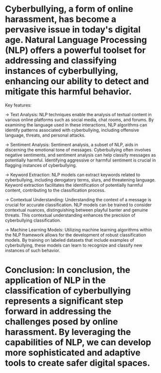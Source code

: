 # Cyberbullying, a form of online harassment, has become a pervasive issue in today's digital age. Natural Language Processing (NLP) offers a powerful toolset for addressing and classifying instances of cyberbullying, enhancing our ability to detect and mitigate this harmful behavior.

Key features:

-> Text Analysis: NLP techniques enable the analysis of textual content in various online platforms such as social media, chat rooms, and forums. By examining the language used in these interactions, NLP algorithms can identify patterns associated with cyberbullying, including offensive language, threats, and personal attacks.

-> Sentiment Analysis: Sentiment analysis, a subset of NLP, aids in discerning the emotional tone of messages. Cyberbullying often involves negative sentiments, and sentiment analysis can help classify messages as potentially harmful. Identifying aggressive or harmful sentiment is crucial in flagging instances of cyberbullying.

-> Keyword Extraction: NLP models can extract keywords related to cyberbullying, including derogatory terms, slurs, and threatening language. Keyword extraction facilitates the identification of potentially harmful content, contributing to the classification process.

-> Contextual Understanding: Understanding the context of a message is crucial for accurate classification. NLP models can be trained to consider contextual nuances, distinguishing between playful banter and genuine threats. This contextual understanding enhances the precision of cyberbullying classification.

-> Machine Learning Models: Utilizing machine learning algorithms within the NLP framework allows for the development of robust classification models. By training on labeled datasets that include examples of cyberbullying, these models can learn to recognize and classify new instances of such behavior.

# Conclusion: In conclusion, the application of NLP in the classification of cyberbullying represents a significant step forward in addressing the challenges posed by online harassment. By leveraging the capabilities of NLP, we can develop more sophisticated and adaptive tools to create safer digital spaces.
